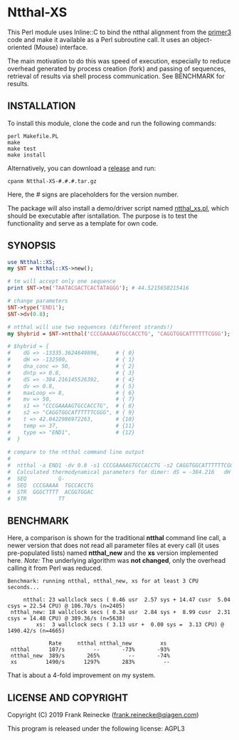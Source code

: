 # Ntthal-XS

This Perl module uses Inline::C to bind the ntthal alignment 
from the [primer3](https://github.com/primer3-org/primer3) 
code and make it available as a Perl subroutine call. 
It uses an object-oriented (Mouse) interface.

The main motivation to do this was speed of execution, 
especially to reduce overhead generated by process creation (fork) 
and passing of sequences, retrieval of results via shell process 
communication. See BENCHMARK for results.

## INSTALLATION

To install this module, clone the code and run the following commands:

	perl Makefile.PL
	make
	make test
	make install

Alternatively, you can download a [release](/releases) and run:

	cpanm Ntthal-XS-#.#.#.tar.gz

Here, the # signs are placeholders for the version number.

The package will also install a demo/driver script named 
[ntthal_xs.pl](/bin/ntthal_xs.pl), which should be executable 
after isntallation. The purpose is to test the functionality 
and serve as a template for own code.

## SYNOPSIS

```perl
use Ntthal::XS;
my $NT = Ntthal::XS->new();

# tm will accept only one sequence
print $NT->tm('TAATACGACTCACTATAGGG'); # 44.5215658215416

# change parameters
$NT->type('END1');
$NT->dv(0.8);

# ntthal will use two sequences (different strands!)
my $hybrid = $NT->ntthal('CCCGAAAAGTGCCACCTG', 'CAGGTGGCATTTTTTCGGG');

# $hybrid = {
#    dG => -13335.3624649896,     # { 0}
#    dH => -132500,               # { 1}
#    dna_conc => 50,              # { 2}
#    dntp => 0.8,                 # { 3}
#    dS => -384.216145526392,     # { 4}
#    dv => 0.8,                   # { 5}
#    maxLoop => 8,                # { 6}
#    mv => 50,                    # { 7}
#    s1 => "CCCGAAAAGTGCCACCTG",  # { 8}
#    s2 => "CAGGTGGCATTTTTTCGGG", # { 9}
#    t => 42.0422986972263,       # {10}
#    temp => 37,                  # {11}
#    type => "END1",              # {12}
#  }
 
# compare to the ntthal command line output
#
#  ntthal -a END1 -dv 0.8 -s1 CCCGAAAAGTGCCACCTG -s2 CAGGTGGCATTTTTTCGGG
#  Calculated thermodynamical parameters for dimer:	dS = -384.216	dH = -132500	dG = -13335.4	t = 42.0423
#  SEQ	        G-         
#  SEQ	CCCGAAAA  TGCCACCTG
#  STR	GGGCTTTT  ACGGTGGAC
#  STR	        TT         
```

## BENCHMARK

Here, a comparison is shown for the traditional **ntthal** command line call, a newer version that 
does not read all parameter files at every call (it uses pre-populated lists) named **ntthal_new** 
and the **xs** version implemented here. *Note:* The underlying algorithm was __not changed__, only the 
overhead calling it from Perl was reduced.

```
Benchmark: running ntthal, ntthal_new, xs for at least 3 CPU seconds...

     ntthal: 23 wallclock secs ( 0.46 usr  2.57 sys + 14.47 cusr  5.04 csys = 22.54 CPU) @ 106.70/s (n=2405)
 ntthal_new: 18 wallclock secs ( 0.34 usr  2.84 sys +  8.99 cusr  2.31 csys = 14.48 CPU) @ 389.36/s (n=5638)
         xs:  3 wallclock secs ( 3.13 usr +  0.00 sys =  3.13 CPU) @ 1490.42/s (n=4665)

             Rate     ntthal ntthal_new         xs
 ntthal      107/s         --       -73%       -93%
 ntthal_new  389/s       265%         --       -74%
 xs         1490/s      1297%       283%         --
```
That is about a 4-fold improvement on my system.

## LICENSE AND COPYRIGHT

Copyright (C) 2019 Frank Reinecke (frank.reinecke@qiagen.com)

This program is released under the following license: AGPL3
